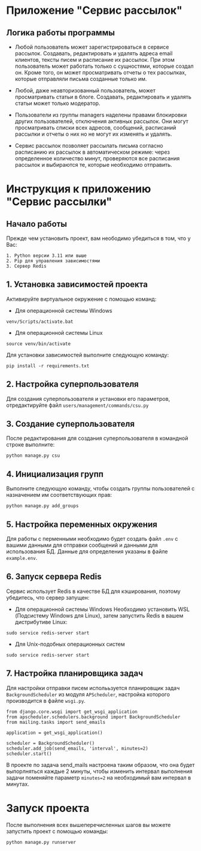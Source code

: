 # Приложение "Сервис рассылок"

## Логика работы программы

- Любой пользователь может зарегистрироваться в сервисе рассылок. Создавать, редактировать и удалять адреса email
  клиентов, тексты писем и расписание их рассылок. При этом пользователь может работать только с сущностями, которые
  создал он. Кроме того, он может просматривать отчеты о тех рассылках, которые отправляли письма созданные только им.


- Любой, даже неавторизованный пользователь, может просматривать статьи в блоге. Создавать, редактировать и удалять
  статьи может только модератор.


- Пользователи из группы managers наделены правами блокировки других пользователей, отключения активных рассылок. Они
  могут просматривать списки всех адресов, сообщений, расписаний рассылки и отчеты о них но не могут их изменять и
  удалять.


- Сервис рассылок позволяет рассылать письма согласно расписанию их рассылок в автоматическом режиме: через определенное
  количество минут, проверяются все расписания рассылок и выбираются те, которые необходимо отправить.

# Инструкция к приложению "Сервис рассылки"

## Начало работы

Прежде чем установить проект, вам неободимо убедиться в том, что у Вас:

```
1. Python версии 3.11 или выше
2. Pip для управления зависимостями
3. Сервер Redis
```

## 1. Установка зависимостей проекта

Активируйте виртуальное окружение с помощью команд:

- Для операционной системы Windows

```commandline
venv/Scripts/activate.bat
```

- Для операционной системы Linux

```commandline
source venv/bin/activate
```

Для установки зависимостей выполните следующую команду:

```commandline
pip install -r requirements.txt
```

## 2. Настройка суперпользователя

Для создания суперпользователя и установки его параметров, отредактируйте файл
`users/management/commands/csu.py`

## 3. Создание суперпользователя

После редактирования для создания суперпользователя в командной строке выполните:

```commandline
python manage.py csu
```

## 4. Инициализация групп

Выполните следующую команду, чтобы создать группы пользователей c назначением им соответствующих прав:

```commandline
python manage.py add_groups
```

## 5. Настройка переменных окружения

Для работы с перменными необходимо будет создать файл `.env` с вашими данными для отправки сообщений и данными для
использования БД. Данные для определения указаны в файле `example.env`.

## 6. Запуск сервера Redis

Сервис использует Redis в качестве БД для кэширования, поэтому убедитесь, что сервер запущен:

- Для операционной системы Windows
  Необходимо установить WSL (Подсистему Windows для Linux), затем запустить Redis в вашем дистрибутиве Linux:

```commandline
sudo service redis-server start
```

- Для Unix-подобных операционных систем

```commandline
sudo service redis-server start
```

## 7. Настройка планировщика задач

Для настройки отправки писем исполььзуется планировщик задач `BackgroundScheduler` из модуля `APScheduler`, настройка
которого производится в файле `wsgi.py`.

```commandline
from django.core.wsgi import get_wsgi_application
from apscheduler.schedulers.background import BackgroundScheduler
from mailing.tasks import send_emails

application = get_wsgi_application()

scheduler = BackgroundScheduler()
scheduler.add_job(send_emails, 'interval', minutes=2)
scheduler.start()
```

В проекте по задача send_mails настроена таким образом, что она будет выпорлняться каждые 2 минуты, чтобы изменить
интервал выполнения задачи поменяйте параметр `minutes=2` на необходимый вам интервал в минутах.

# Запуск проекта

После выполнения всех вышеперечисленных шагов вы можете запустить проект с помощью команды:

```commandline
python manage.py runserver
```